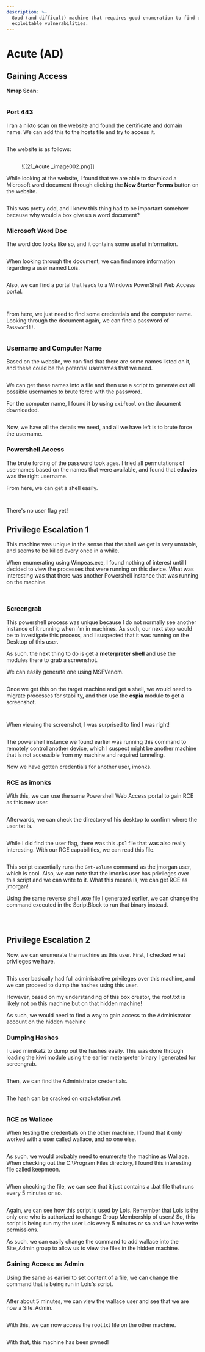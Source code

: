 ```yaml
---
description: >-
  Good (and difficult) machine that requires good enumeration to find easily
  exploitable vulnerabilities.
---
```


# Acute (AD)

## Gaining Access

**Nmap Scan:**

<figure><img src="../../../.gitbook/assets/image (192) (1).png" alt=""><figcaption></figcaption></figure>

### Port 443

I ran a nikto scan on the website and found the certificate and domain name. We can add this to the hosts file and try to access it.

<figure><img src="../../../.gitbook/assets/image (239).png" alt=""><figcaption></figcaption></figure>

The website is as follows:

<figure><img src="../../../.gitbook/assets/image (147) (1).png" alt=""><figcaption><p>![[21_Acute _image002.png]]</p></figcaption></figure>

While looking at the website, I found that we are able to download a Microsoft word document through clicking the **New Starter Forms** button on the website.

<figure><img src="../../../.gitbook/assets/image (174) (1).png" alt=""><figcaption></figcaption></figure>

This was pretty odd, and I knew this thing had to be important somehow because why would a box give us a word document?

### Microsoft Word Doc

&#x20;The word doc looks like so, and it contains some useful information.

<figure><img src="../../../.gitbook/assets/image (224) (1).png" alt=""><figcaption></figcaption></figure>

When looking through the document, we can find more information regarding a user named Lois.

<figure><img src="../../../.gitbook/assets/image (160) (1).png" alt=""><figcaption></figcaption></figure>

Also, we can find a portal that leads to a Windows PowerShell Web Access portal.

<figure><img src="../../../.gitbook/assets/image (202) (1).png" alt=""><figcaption></figcaption></figure>

<figure><img src="../../../.gitbook/assets/image (155) (1).png" alt=""><figcaption></figcaption></figure>

From here, we just need to find some credentials and the computer name. Looking through the document again, we can find a password of `Password1!`.

<figure><img src="../../../.gitbook/assets/image (201) (1).png" alt=""><figcaption></figcaption></figure>

### Username and Computer Name

Based on the website, we can find that there are some names listed on it, and these could be the potential usernames that we need.

<figure><img src="../../../.gitbook/assets/image (236).png" alt=""><figcaption></figcaption></figure>

We can get these names into a file and then use a script to generate out all possible usernames to brute force with the password.

For the computer name, I found it by using `exiftool` on the document downloaded.

<figure><img src="../../../.gitbook/assets/image (164) (1).png" alt=""><figcaption></figcaption></figure>

Now, we have all the details we need, and all we have left is to brute force the username.

### Powershell Access

The brute forcing of the password took ages. I tried all permutations of usernames based on the names that were available, and found that **edavies** was the right username.

From here, we can get a shell easily.

<figure><img src="../../../.gitbook/assets/image (242).png" alt=""><figcaption></figcaption></figure>

<figure><img src="../../../.gitbook/assets/image (205) (1).png" alt=""><figcaption></figcaption></figure>

There's no user flag yet!

## Privilege Escalation 1

This machine was unique in the sense that the shell we get is very unstable, and seems to be killed every once in a while.

When enumerating using Winpeas.exe, I found nothing of interest until I decided to view the processes that were running on this device. What was interesting was that there was another Powershell instance that was running on the machine.

<figure><img src="../../../.gitbook/assets/image (167) (1).png" alt=""><figcaption></figcaption></figure>

<figure><img src="../../../.gitbook/assets/image (151) (1).png" alt=""><figcaption></figcaption></figure>

### Screengrab

This powershell process was unique because I do not normally see another instance of it running when I'm in machines. As such, our next step would be to investigate this process, and I suspected that it was running on the Desktop of this user.

As such, the next thing to do is get a **meterpreter shell** and use the modules there to grab a screenshot.

We can easily generate one using MSFVenom.

<figure><img src="../../../.gitbook/assets/image (241).png" alt=""><figcaption></figcaption></figure>

Once we get this on the target machine and get a shell, we would need to migrate processes for stability, and then use the **espia** module to get a screenshot.

<figure><img src="../../../.gitbook/assets/image (238).png" alt=""><figcaption></figcaption></figure>

<figure><img src="../../../.gitbook/assets/image (158) (1).png" alt=""><figcaption></figcaption></figure>

When viewing the screenshot, I was surprised to find I was right!

<figure><img src="../../../.gitbook/assets/image (225) (1).png" alt=""><figcaption></figcaption></figure>

The powershell instance we found earlier was running this command to remotely control another device, which I suspect might be another machine that is not accessible from my machine and required tunneling.

Now we have gotten credentials for another user, imonks.

### RCE as imonks

With this, we can use the same Powershell Web Access portal to gain RCE as this new user.

<figure><img src="../../../.gitbook/assets/image (173) (1).png" alt=""><figcaption></figcaption></figure>

Afterwards, we can check the directory of his desktop to confirm where the user.txt is.

<figure><img src="../../../.gitbook/assets/image (199) (1).png" alt=""><figcaption></figcaption></figure>

While I did find the user flag, there was this .ps1 file that was also really interesting. With our RCE capabilities, we can read this file.

<figure><img src="../../../.gitbook/assets/image (156) (1).png" alt=""><figcaption></figcaption></figure>

This script essentially runs the `Get-Volume` command as the jmorgan user, which is cool. Also, we can note that the imonks user has privileges over this script and we can write to it. What this means is, we can get RCE as jmorgan!

Using the same reverse shell .exe file I generated earlier, we can change the command executed in the ScriptBlock to run that binary instead.

<figure><img src="../../../.gitbook/assets/image (161) (1).png" alt=""><figcaption></figcaption></figure>

<figure><img src="../../../.gitbook/assets/image (204) (1).png" alt=""><figcaption></figcaption></figure>

<figure><img src="../../../.gitbook/assets/image (166) (1).png" alt=""><figcaption></figcaption></figure>

## Privilege Escalation 2

Now, we can enumerate the machine as this user. First, I checked what privileges we have.

<figure><img src="../../../.gitbook/assets/image (213) (1).png" alt=""><figcaption></figcaption></figure>

This user basically had full administrative privileges over this machine, and we can proceed to dump the hashes using this user.

However, based on my understanding of this box creator, the root.txt is likely not on this machine but on that hidden machine!

As such, we would need to find a way to gain access to the Administrator account on the hidden machine

### Dumping Hashes

I used mimikatz to dump out the hashes easily. This was done through loading the kiwi module using the earlier meterpreter binary I generated for screengrab.

<figure><img src="../../../.gitbook/assets/image (246).png" alt=""><figcaption></figcaption></figure>

Then, we can find the Administrator credentials.

<figure><img src="../../../.gitbook/assets/image (195) (1).png" alt=""><figcaption></figcaption></figure>

The hash can be cracked on crackstation.net.

<figure><img src="../../../.gitbook/assets/image (216) (1).png" alt=""><figcaption></figcaption></figure>

### RCE as Wallace

When testing the credentials on the other machine, I found that it only worked with a user called wallace, and no one else.

<figure><img src="../../../.gitbook/assets/image (233).png" alt=""><figcaption></figcaption></figure>

As such, we would probably need to enumerate the machine as Wallace. When checking out the C:\Program Files directory, I found this interesting file called keepmeon.

<figure><img src="../../../.gitbook/assets/image (165) (1).png" alt=""><figcaption></figcaption></figure>

When checking the file, we can see that it just contains a .bat file that runs every 5 minutes or so.

<figure><img src="../../../.gitbook/assets/image (209) (1).png" alt=""><figcaption></figcaption></figure>

Again, we can see how this script is used by Lois. Remember that Lois is the only one who is authorized to change Group Membership of users! So, this script is being run my the user Lois every 5 minutes or so and we have write permissions.

As such, we can easily change the command to add wallace into the Site\_Admin group to allow us to view the files in the hidden machine.

### Gaining Access as Admin

Using the same as earlier to set content of a file, we can change the command that is being run in Lois's script.

<figure><img src="../../../.gitbook/assets/image (219) (1).png" alt=""><figcaption></figcaption></figure>

After about 5 minutes, we can view the wallace user and see that we are now a Site\_Admin.

<figure><img src="../../../.gitbook/assets/image (157) (1).png" alt=""><figcaption></figcaption></figure>

With this, we can now access the root.txt file on the other machine.

<figure><img src="../../../.gitbook/assets/image (162) (1).png" alt=""><figcaption></figcaption></figure>

With that, this machine has been pwned!
